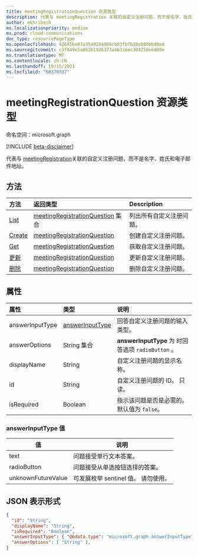 ```yaml
---
title: meetingRegistrationQuestion 资源类型
description: 代表与 meetingRegistration 关联的自定义注册问题，而不是名字、姓氏和电子邮件地址。
author: mkhribech
ms.localizationpriority: medium
ms.prod: cloud-communications
doc_type: resourcePageType
ms.openlocfilehash: 42645be07a3540294906cb03fb7b28c080bbd0ed
ms.sourcegitcommit: c3f849e5a052b1926373a4b316ec303250e6d09e
ms.translationtype: MT
ms.contentlocale: zh-CN
ms.lasthandoff: 10/15/2021
ms.locfileid: "60370337"
---
```

# <a name="meetingregistrationquestion-resource-type"></a>meetingRegistrationQuestion 资源类型

命名空间：microsoft.graph

[!INCLUDE [beta-disclaimer](../../includes/beta-disclaimer.md)]

代表与 [meetingRegistration](meetingRegistration.md)关联的自定义注册问题，而不是名字、姓氏和电子邮件地址。

## <a name="methods"></a>方法

| 方法 | 返回类型 | Description |
| :----- | :---------- | :---------- |
|[List](../api/meetingregistration-list-customquestions.md) | [meetingRegistrationQuestion](meetingregistrationquestion.md) 集合 | 列出所有自定义注册问题。 |
|[Create](../api/meetingregistration-post-customquestions.md) | [meetingRegistrationQuestion](meetingregistrationquestion.md) | 创建自定义注册问题。 |
|[Get](../api/meetingregistrationquestion-get.md) | [meetingRegistrationQuestion](meetingregistrationquestion.md) | 获取自定义注册问题。 |
|[更新](../api/meetingregistrationquestion-update.md) | [meetingRegistrationQuestion](meetingregistrationquestion.md) | 更新自定义注册问题。 |
|[删除](../api/meetingregistrationquestion-delete.md) | [meetingRegistrationQuestion](meetingregistrationquestion.md) | 删除自定义注册问题。 |

## <a name="properties"></a>属性

| 属性 | 类型 | 说明 |
| :------- | :--- | :---------- |
| answerInputType | [answerInputType](#answerinputtype-values) | 回答自定义注册问题的输入类型。 |
| answerOptions | String 集合 | **answerInputType** 为 时回答选项 `radioButton` 。 |
| displayName | String | 自定义注册问题的显示名称。 |
| id | String | 自定义注册问题的 ID。 只读。 |
| isRequired | Boolean | 指示该问题是否是必需的。 默认值为 `false`。 |

### <a name="answerinputtype-values"></a>answerInputType 值

| 值              | 说明 |
|--------------------|-------------|
| text | 问题接受单行文本答案。 |
| radioButton | 问题接受从单选按钮选择的答案。 |
| unknownFutureValue | 可发展枚举 sentinel 值。 请勿使用。 |

## <a name="json-representation"></a>JSON 表示形式

<!-- {
  "blockType": "resource",
  "@odata.type": "microsoft.graph.meetingRegistrationQuestion"
}-->

```json
{
  "id": "String",
  "displayName": "String",
  "isRequired": "Boolean",
  "answerInputType": { "@odata.type": "microsoft.graph.answerInputType" },
  "answerOptions": [ "String" ],
}
```
